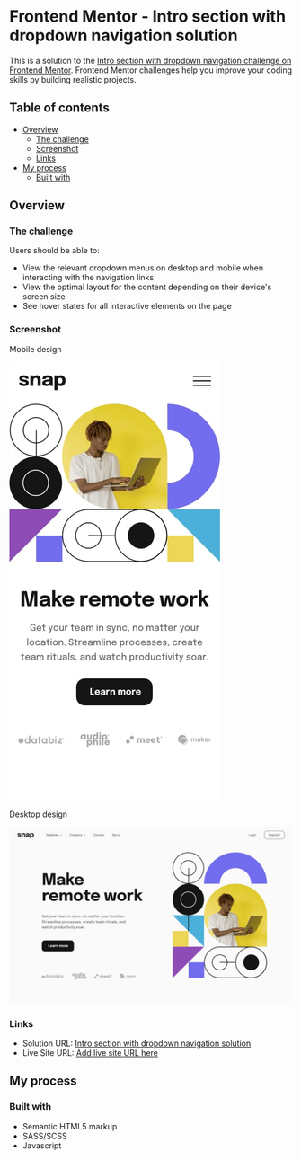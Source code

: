 # Frontend Mentor - Intro section with dropdown navigation solution

This is a solution to the [Intro section with dropdown navigation challenge on Frontend Mentor](https://www.frontendmentor.io/challenges/intro-section-with-dropdown-navigation-ryaPetHE5). Frontend Mentor challenges help you improve your coding skills by building realistic projects. 

## Table of contents


- [Overview](#overview)
  - [The challenge](#the-challenge)
  - [Screenshot](#screenshot)
  - [Links](#links)
- [My process](#my-process)
  - [Built with](#built-with)

## Overview

### The challenge

Users should be able to:

- View the relevant dropdown menus on desktop and mobile when interacting with the navigation links
- View the optimal layout for the content depending on their device's screen size
- See hover states for all interactive elements on the page

### Screenshot

Mobile design

![](design/mobile-design.jpg)

Desktop design

![](design/desktop-design.jpg)

### Links

- Solution URL: [Intro section with dropdown navigation solution](https://www.frontendmentor.io/solutions/intro-section-with-dropdown-navigation-solution-toz4kZSoMe)
- Live Site URL: [Add live site URL here](https://jpbyte.github.io/Intro-section-with-dropdown-navigation-solution/)

## My process

### Built with

- Semantic HTML5 markup
- SASS/SCSS
- Javascript